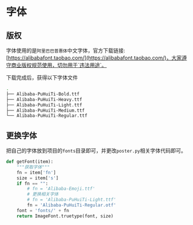 # 字体

## 版权

字体使用的是`阿里巴巴普惠体`中文字体，官方下载链接: [https://alibabafont.taobao.com/](https://alibabafont.taobao.com/)，大家遵守商业版权规范使用，切勿用于`违法用途`。

下载完成后，获得以下字体文件
```bash 
.
├── Alibaba-PuHuiTi-Bold.ttf
├── Alibaba-PuHuiTi-Heavy.ttf
├── Alibaba-PuHuiTi-Light.ttf
├── Alibaba-PuHuiTi-Medium.ttf
└── Alibaba-PuHuiTi-Regular.ttf
```

## 更换字体

把自己的字体放到项目的`fonts`目录即可，并更改`poster.py`相关字体代码即可。

```python
def getFont(item):
    """获取字体"""
    fn = item['fn']
    size = item['s']
    if fn == "":
        # fn = 'Alibaba-Emoji.ttf'
        # 更换相关字体
        # fn = 'Alibaba-PuHuiTi-Light.ttf'
        fn = 'Alibaba-PuHuiTi-Regular.otf'
    font = 'fonts/' + fn
    return ImageFont.truetype(font, size)
```





